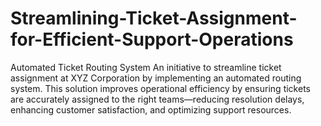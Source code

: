 # Streamlining-Ticket-Assignment-for-Efficient-Support-Operations
Automated Ticket Routing System An initiative to streamline ticket assignment at XYZ Corporation by implementing an automated routing system. This solution improves operational efficiency by ensuring tickets are accurately assigned to the right teams—reducing resolution delays, enhancing customer satisfaction, and optimizing support resources.
